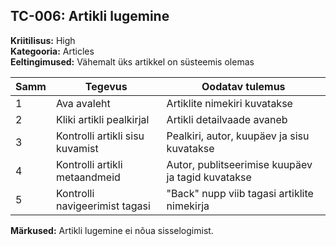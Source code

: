 ## TC-006: Artikli lugemine
**Kriitilisus:** High  
**Kategooria:** Articles  
**Eeltingimused:** Vähemalt üks artikkel on süsteemis olemas  

| Samm | Tegevus | Oodatav tulemus |
|------|---------|-----------------|
| 1    | Ava avaleht | Artiklite nimekiri kuvatakse |
| 2    | Kliki artikli pealkirjal | Artikli detailvaade avaneb |
| 3    | Kontrolli artikli sisu kuvamist | Pealkiri, autor, kuupäev ja sisu kuvatakse |
| 4    | Kontrolli artikli metaandmeid | Autor, publitseerimise kuupäev ja tagid kuvatakse |
| 5    | Kontrolli navigeerimist tagasi | "Back" nupp viib tagasi artiklite nimekirja |

**Märkused:** Artikli lugemine ei nõua sisselogimist.
